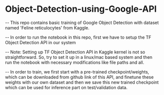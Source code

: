 # Object-Detection-using-Google-API
-- This repo contains basic training of Google Object Detection with dataset named 'Feline reticulocytes' from Kaggle.

-- In order to run the notebook in this repo, first we have to setup the TF Object Detection API in our system

-- Note: Setting up TF Object Detection API in Kaggle kernel is not so straightforward. So, try to set it up in a linux/mac based system and then run the notebook with necessary modifications like file paths and all.

-- In order to train, we first start with a pre-trained checkpoint/weights, which can be downloaded from github link of this API,  and finetune these weights with our own dataset and then we save this new trained checkpoint which can be used for inference part on test/validation data.

